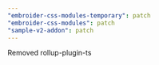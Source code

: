 ```yaml
---
"embroider-css-modules-temporary": patch
"embroider-css-modules": patch
"sample-v2-addon": patch
---
```


Removed rollup-plugin-ts
